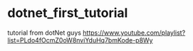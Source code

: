 # dotnet_first_tutorial
tutorial from dotNet guys
https://www.youtube.com/playlist?list=PLdo4fOcmZ0oW8nviYduHq7bmKode-p8Wy
